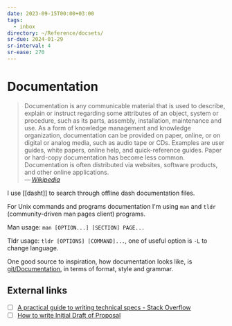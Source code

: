 ```yaml
---
date: 2023-09-15T00:00+03:00
tags:
  - inbox
directory: ~/Reference/docsets/
sr-due: 2024-01-29
sr-interval: 4
sr-ease: 270
---
```


# Documentation

> Documentation is any communicable material that is used to describe, explain
> or instruct regarding some attributes of an object, system or procedure, such
> as its parts, assembly, installation, maintenance and use. As a form of
> knowledge management and knowledge organization, documentation can be provided
> on paper, online, or on digital or analog media, such as audio tape or CDs.
> Examples are user guides, white papers, online help, and quick-reference
> guides. Paper or hard-copy documentation has become less common. Documentation
> is often distributed via websites, software products, and other online
> applications.\
> — <cite>[Wikipedia](https://en.wikipedia.org/wiki/Documentation)</cite>

I use [[dasht]] to search through offline dash documentation files.

For Unix commands and programs documentation I'm using `man` and `tldr`
(community-driven man pages client) programs.

Man usage: `man [OPTION...] [SECTION] PAGE...`

Tldr usage: `tldr [OPTIONS] [COMMAND]...`, one of useful option is `-L` to
change language.

One good source to inspiration, how documentation looks like, is
[git/Documentation](https://github.com/git/git/tree/master/Documentation), in
terms of format, style and grammar.

## External links

- [ ] [A practical guide to writing technical specs - Stack Overflow](https://stackoverflow.blog/2020/04/06/a-practical-guide-to-writing-technical-specs/)
- [ ] [How to write Initial Draft of Proposal](https://jgu-dev.s3.ap-south-1.amazonaws.com/Initial+Draft+of+Proposal.pdf)
